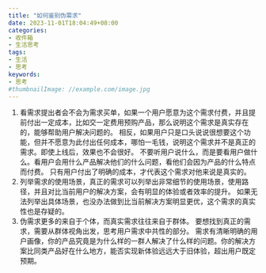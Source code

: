 ```yaml
---
title: "如何鉴别伪需求"
date: 2023-11-01T18:04:49+08:00
categories:
- 收件箱
- 生活思考
tags:
- 生活
- 思考
keywords:
- 思考
#thumbnailImage: //example.com/image.jpg
---
```


<!--more-->
1. 看需求提出者会不会为需求买单，如果一个用户愿意为这个需求付费，并且提前付出一定成本，比如交一定费用预购产品，那么说明这个需求是真实存在的，能够帮助用户解决问题的。
相反，如果用户只是口头说说很想要这个功能，但并不愿意为此付出任何成本，哪怕一毛钱，说明这个需求并不是真正的需求。即使上线后，效果也不会很好。
不要听用户说什么，而是要看用户做什么。看用户会用什么产品解决他们的什么问题，看他们会因为产品的什么特点而付费。
只有用户付出了明确的成本，才代表这个需求对他来说是真实的。
2. 列举需求的使用场景，真正的需求可以列举出非常细节的使用场景，使用路径，并且对比当前用户的解决方案，会有明显的体验或者效率的提升。
如果无法列举出具体场景，也没办法做到比当前解决方案明显更优，这个需求的真实性也是存疑的。
3. 伪需求更多的来自于个体，而真实需求往往来自于群体。
要想找到真正的需求，需要从群体视角出发，思考用户需求中共性的部分。
需求有清晰明确的用户画像，你的产品究竟是为什么样的一群人解决了什么样的问题。你的解决方案比同类产品好在什么地方，能否实现新体验远远大于旧体验，超出用户既定预期。